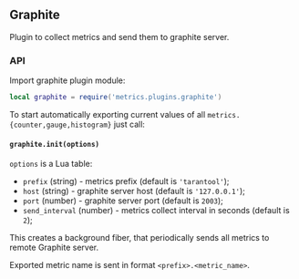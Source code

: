 ## Graphite

Plugin to collect metrics and send them to graphite server.

### API

Import graphite plugin module:

```lua
local graphite = require('metrics.plugins.graphite')
```

To start automatically exporting current values of all `metrics.{counter,gauge,histogram}` just call:

#### `graphite.init(options)`

`options` is a Lua table:
- `prefix` (string) - metrics prefix (default is `'tarantool'`);
- `host` (string) - graphite server host (default is `'127.0.0.1'`);
- `port` (number) - graphite server port (default is `2003`);
- `send_interval` (number) - metrics collect interval in seconds (default is `2`);

This creates a background fiber, that periodically sends all metrics to remote Graphite server.

Exported metric name is sent in format `<prefix>.<metric_name>`.
